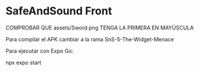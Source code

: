 # SafeAndSound Front

COMPROBAR QUE assets/Sword.png TENGA LA PRIMERA EN MAYÚSCULA

Para compilar el APK cambiar a la rama SnS-5-The-Widget-Menace

Para ejecutar con Expo Go:

npx expo start
